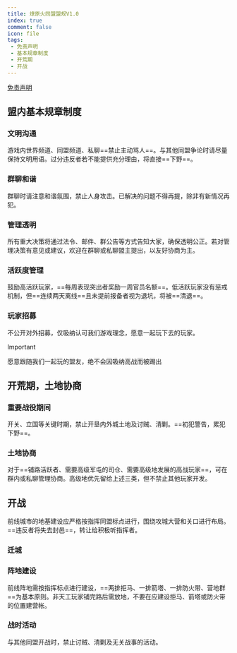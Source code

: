 ```yaml
---
title: 燎原火同盟盟规V1.0
index: true
comment: false
icon: file
tags:
 - 免责声明
 - 基本规章制度
 - 开荒期
 - 开战
---
```


[免责声明](./README.md)

## 盟内基本规章制度

### 文明沟通

游戏内世界频道、同盟频道、私聊==禁止主动骂人==。与其他同盟争论时请尽量保持文明用语。过分违反者若不能提供充分理由，将直接==下野==。 


### 群聊和谐

群聊时请注意和谐氛围，禁止人身攻击。已解决的问题不得再提，除非有新情况再犯。 


### 管理透明

所有重大决策将通过法令、邮件、群公告等方式告知大家，确保透明公正。若对管理决策有意见或建议，欢迎在群聊或私聊盟主提出，以友好协商为主。 


### 活跃度管理

鼓励高活跃玩家，==每周表现突出者奖励一周官员名额==。低活跃玩家没有惩戒机制，但==连续两天离线==且未提前报备者视为退坑，将被==清退==。


### 玩家招募

不公开对外招募，仅吸纳认可我们游戏理念，愿意一起玩下去的玩家。
> [!important]
> 愿意跟随我们一起玩的盟友，绝不会因吸纳高战而被踢出


## 开荒期，土地协商

### 重要战役期间

开关、立国等关键时期，禁止开垦内外城土地及讨贼、清剿。==初犯警告，累犯下野==。 


### 土地协商

对于==铺路活跃者、需要高级军屯的司仓、需要高级地发展的高战玩家==，可在群内或私聊管理协商。高级地优先留给上述三类，但不禁止其他玩家开发。 


## 开战

前线城市的地基建设应严格按指挥同盟标点进行，围绕攻城大营和关口进行布局。==违反者将失去封邑==，转让给积极听指挥者。 


### 迁城


### 阵地建设

前线阵地需按指挥标点进行建设，==两排拒马、一排箭塔、一排防火带、营地群==为基本原则。非天工玩家铺完路后需放地，不要在应建设拒马、箭塔或防火带的位置建营帐。


### 战时活动

与其他同盟开战时，禁止讨贼、清剿及无关战事的活动。 
